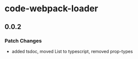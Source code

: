 # code-webpack-loader

## 0.0.2

### Patch Changes

-   added tsdoc, moved List to typescript, removed prop-types
